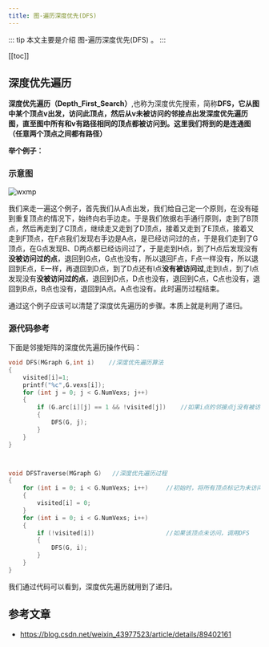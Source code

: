 ```yaml
---
title: 图-遍历深度优先(DFS)
---
```


::: tip
本文主要是介绍 图-遍历深度优先(DFS) 。
:::

[[toc]]


## 深度优先遍历

**深度优先遍历（Depth_First_Search）**,也称为深度优先搜索，简称**DFS，它从图中某个顶点v出发，访问此顶点，然后从v未被访问的邻接点出发深度优先遍历图，直至图中所有和v有路径相同的顶点都被访问到。这里我们将到的是连通图（任意两个顶点之间都有路径）**

**举个例子：**
### 示意图
<img class= "zoom-custom-imgs" :src="$withBase('/assets/img/algorithm/basic/mapbasic/20190506202413812.png')" alt="wxmp">

我们来走一遍这个例子，首先我们从A点出发，我们给自己定一个原则，在没有碰到重复顶点的情况下，始终向右手边走。于是我们依据右手通行原则，走到了B顶点，然后再走到了C顶点，继续走又走到了D顶点，接着又走到了E顶点，接着又走到F顶点，在F点我们发现右手边是A点，是已经访问过的点，于是我们走到了G顶点，在G点发现B、D两点都已经访问过了，于是走到H点，到了H点后发现没有**没被访问过的点**，退回到G点，G点也没有，所以退回F点，F点一样没有，所以退回到E点，E一样，再退回到D点，到了D点还有I点**没有被访问过**,走到I点，到了I点发现没有**没被访问过的点**，退回到D点，D点也没有，退回到C点，C点也没有，退回到B点，B点也没有，退回到A点。A点也没有。此时遍历过程结束。

通过这个例子应该可以清楚了深度优先遍历的步骤。本质上就是利用了递归。

### 源代码参考
下面是邻接矩阵的深度优先遍历操作代码：

```cpp
void DFS(MGraph G,int i)    //深度优先遍历算法
{
	visited[i]=1;
	printf("%c",G.vexs[i]);
	for (int j = 0; j < G.NumVexs; j++)
	{
		if (G.arc[i][j] == 1 && !visited[j])	//如果i点的邻接点j没有被访问过，则对该邻接点进行递归调用。
		{
			DFS(G, j);
		}
	}
}



void DFSTraverse(MGraph G)   //深度优先遍历过程
{
	for (int i = 0; i < G.NumVexs; i++)		//初始时，将所有顶点标记为未访问
	{
		visited[i] = 0;
	}
	for (int i = 0; i < G.NumVexs; i++)
	{
		if (!visited[i])					//如果该顶点未访问，调用DFS
		{
			DFS(G, i);
		}
	}
}
```

我们通过代码可以看到，深度优先遍历就用到了递归。

## 参考文章
* https://blog.csdn.net/weixin_43977523/article/details/89402161